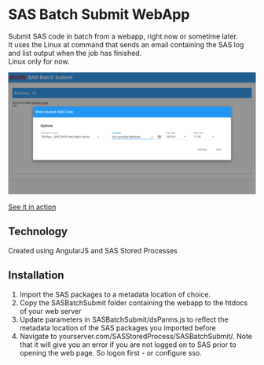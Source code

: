 # SAS Batch Submit WebApp

Submit SAS code in batch from a webapp, right now or sometime later.  
It uses the Linux at command that sends an email containing the SAS log and list output when the job has finished.  
Linux only for now.

![Screenshot](screenshot.png?raw=true "Screenshot")

[See it in action](https://www.youtube.com/watch?v=bSpakS9dyPg)

## Technology
Created using AngularJS and SAS Stored Processes

## Installation
1. Import the SAS packages to a metadata location of choice.
2. Copy the SASBatchSubmit folder containing the webapp to the htdocs of your web server
3. Update parameters in SASBatchSubmit/dsParms.js to reflect the metadata location of the SAS packages you imported before
4. Navigate to yourserver.com/SASStoredProcess/SASBatchSubmit/. Note that it will give you an error if you are not logged on to SAS prior to opening the web page. So logon first - or configure sso.
